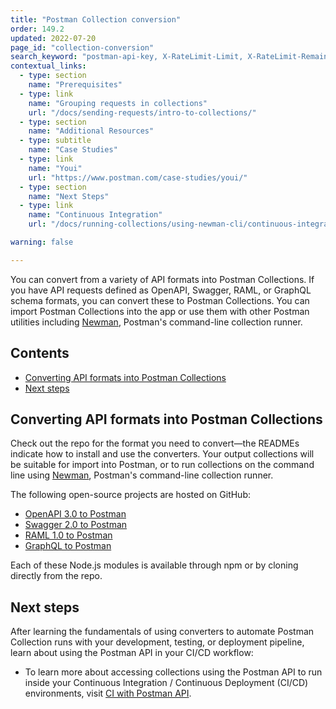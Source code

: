 ```yaml
---
title: "Postman Collection conversion"
order: 149.2
updated: 2022-07-20
page_id: "collection-conversion"
search_keyword: "postman-api-key, X-RateLimit-Limit, X-RateLimit-Remaining, X-RateLimit-Reset"
contextual_links:
  - type: section
    name: "Prerequisites"
  - type: link
    name: "Grouping requests in collections"
    url: "/docs/sending-requests/intro-to-collections/"
  - type: section
    name: "Additional Resources"
  - type: subtitle
    name: "Case Studies"
  - type: link
    name: "Youi"
    url: "https://www.postman.com/case-studies/youi/"
  - type: section
    name: "Next Steps"
  - type: link
    name: "Continuous Integration"
    url: "/docs/running-collections/using-newman-cli/continuous-integration/"

warning: false

---
```


You can convert from a variety of API formats into Postman Collections. If you have API requests defined as OpenAPI, Swagger, RAML, or GraphQL schema formats, you can convert these to Postman Collections. You can import Postman Collections into the app or use them with other Postman utilities including [Newman](/docs/running-collections/using-newman-cli/command-line-integration-with-newman/), Postman's command-line collection runner.

## Contents

* [Converting API formats into Postman Collections](#converting-api-formats-into-postman-collections)
* [Next steps](#next-steps)

## Converting API formats into Postman Collections

Check out the repo for the format you need to convert—the READMEs indicate how to install and use the converters. Your output collections will be suitable for import into Postman, or to run collections on the command line using [Newman](/docs/running-collections/using-newman-cli/command-line-integration-with-newman/), Postman's command-line collection runner.

The following open-source projects are hosted on GitHub:

* [OpenAPI 3.0 to Postman](https://github.com/postmanlabs/openapi-to-postman)
* [Swagger 2.0 to Postman](https://github.com/postmanlabs/swagger2-postman2)
* [RAML 1.0 to Postman](https://github.com/postmanlabs/raml1-to-postman)
* [GraphQL to Postman](https://github.com/postmanlabs/graphql-to-postman)

Each of these Node.js modules is available through npm or by cloning directly from the repo.

## Next steps

After learning the fundamentals of using converters to automate Postman Collection runs with your development, testing, or deployment pipeline, learn about using the Postman API in your CI/CD workflow:

* To learn more about accessing collections using the Postman API to run inside your Continuous Integration / Continuous Deployment (CI/CD) environments, visit [CI with Postman API](/docs/running-collections/using-newman-cli/continuous-integration/).
